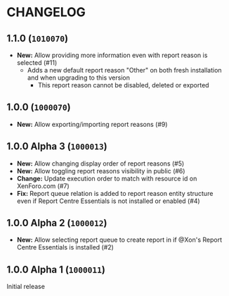 CHANGELOG
==========================

## 1.1.0 (`1010070`)

- **New:** Allow providing more information even with report reason is selected (#11)
  - Adds a new default report reason "Other" on both fresh installation and when upgrading to this version
     - This report reason cannot be disabled, deleted or exported

## 1.0.0 (`1000070`)

- **New:** Allow exporting/importing report reasons (#9)

## 1.0.0 Alpha 3 (`1000013`)

- **New:** Allow changing display order of report reasons (#5)
- **New:** Allow toggling report reasons visibility in public (#6)
- **Change:** Update execution order to match with resource id on XenForo.com (#7)
- **Fix:** Report queue relation is added to report reason entity structure even if Report Centre Essentials is not installed or enabled (#4)

## 1.0.0 Alpha 2 (`1000012`)

- **New:** Allow selecting report queue to create report in if @Xon's Report Centre Essentials is installed (#2)

## 1.0.0 Alpha 1 (`1000011`)

Initial release